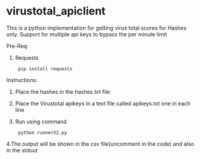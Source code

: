# virustotal_apiclient
This is a python implementation for getting virus total scores for Hashes only.
Support for multiple api keys to bypass the per minute limit

Pre-Req:

  1. Requests
  
          pip install requests
 
Instructions:

  1. Place the hashes in the hashes.txt file 
  
  2. Place the Virustotal apikeys in a text file called apikeys.txt one in each line
  
  3. Run using command 
  
          python runnerV2.py
          
  4.The output will be shown in the csv file(uncomment in the code) and also in the stdout
  
  
